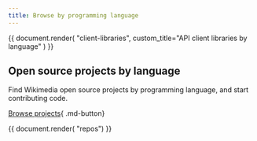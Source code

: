 ```yaml
---
title: Browse by programming language
---
```


{{ document.render( "client-libraries", custom_title="API client libraries by language" ) }}

## Open source projects by language

Find Wikimedia open source projects by programming language, and start contributing code.

[Browse projects](../contribute/by-language.md){ .md-button}

{{ document.render( "repos") }}